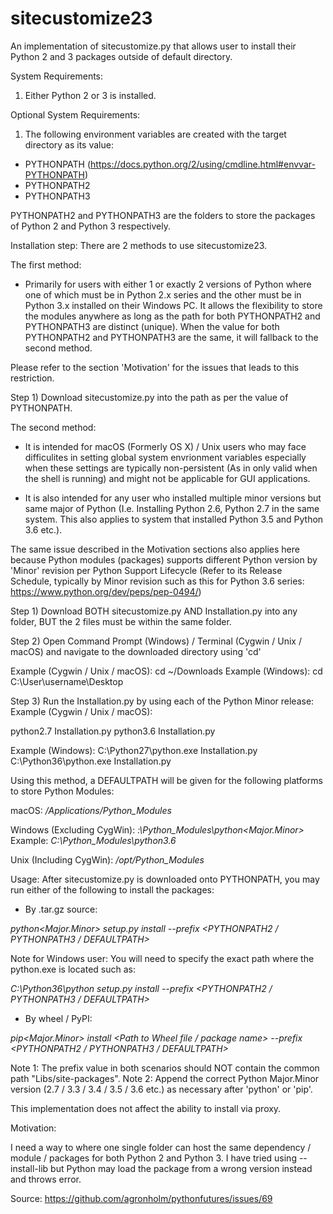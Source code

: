 # sitecustomize23
An implementation of sitecustomize.py that allows user to install their Python 2 and 3 packages outside of default directory.

System Requirements:

1) Either Python 2 or 3 is installed.

Optional System Requirements:
1) The following environment variables are created with the target directory as its value:

- PYTHONPATH (https://docs.python.org/2/using/cmdline.html#envvar-PYTHONPATH)
- PYTHONPATH2
- PYTHONPATH3

PYTHONPATH2 and PYTHONPATH3 are the folders to store the packages of Python 2 and Python 3 respectively.

Installation step:
There are 2 methods to use sitecustomize23.

The first method:
- Primarily for users with either 1 or exactly 2 versions of Python where one of which must be in Python 2.x series and the other must be in Python 3.x installed on their Windows PC. It allows the flexibility to store the modules anywhere as long as the path for both PYTHONPATH2 and PYTHONPATH3 are distinct (unique). When the value for both PYTHONPATH2 and PYTHONPATH3 are the same, it will fallback to the second method.

Please refer to the section 'Motivation' for the issues that leads to this restriction.


Step 1) Download sitecustomize.py into the path as per the value of PYTHONPATH.


The second method:
- It is intended for macOS (Formerly OS X) / Unix users who may face difficulites in setting global system envrionment variables especially when these settings are typically non-persistent (As in only valid when the shell is running) and might not be applicable for GUI applications.

- It is also intended for any user who installed multiple minor versions but same major of Python (I.e. Installing Python 2.6, Python 2.7 in the same system. This also applies to system that installed Python 3.5 and Python 3.6 etc.). 

The same issue described in the Motivation sections also applies here because Python modules (packages) supports different Python version by 'Minor' revision per Python Support Lifecycle (Refer to its Release Schedule, typically by Minor revision such as this for Python 3.6 series: https://www.python.org/dev/peps/pep-0494/)

Step 1) Download BOTH sitecustomize.py AND Installation.py into any folder, BUT the 2 files must be within the same folder.

Step 2) Open Command Prompt (Windows) / Terminal (Cygwin / Unix / macOS) and navigate to the downloaded directory using 'cd'

Example (Cygwin / Unix / macOS): cd ~/Downloads
Example (Windows): cd C:\User\username\Desktop

Step 3) Run the Installation.py by using each of the Python Minor release:
Example (Cygwin / Unix / macOS): 

python2.7 Installation.py
python3.6 Installation.py

Example (Windows):
C:\Python27\python.exe Installation.py
C:\Python36\python.exe Installation.py

Using this method, a DEFAULTPATH will be given for the following platforms to store Python Modules:

macOS: _/Applications/Python_Modules_

Windows (Excluding CygWin): _<System Drive>:\Python_Modules\python<Major.Minor>_
Example: _C:\Python_Modules\python3.6_
  
Unix (Including CygWin): _/opt/Python_Modules_


Usage:
After sitecustomize.py is downloaded onto PYTHONPATH, you may run either of the following to install the packages:

- By .tar.gz source:

_python<Major.Minor> setup.py install --prefix <PYTHONPATH2 / PYTHONPATH3 / DEFAULTPATH>_

Note for Windows user:
You will need to specify the exact path where the python.exe is located such as:

_C:\Python36\python setup.py install --prefix <PYTHONPATH2 / PYTHONPATH3 / DEFAULTPATH>_



- By wheel / PyPI:

_pip<Major.Minor> install <Path to Wheel file / package name> --prefix <PYTHONPATH2 / PYTHONPATH3 / DEFAULTPATH>_

Note 1: The prefix value in both scenarios should NOT contain the common path "Libs/site-packages".
Note 2: Append the correct Python Major.Minor version (2.7 / 3.3 / 3.4 / 3.5 / 3.6 etc.) as necessary after 'python' or 'pip'.

This implementation does not affect the ability to install via proxy.

Motivation:

I need a way to where one single folder can host the same dependency / module / packages for both Python 2 and Python 3. I have tried using --install-lib but Python may load the package from a wrong version instead and throws error.

Source: https://github.com/agronholm/pythonfutures/issues/69
